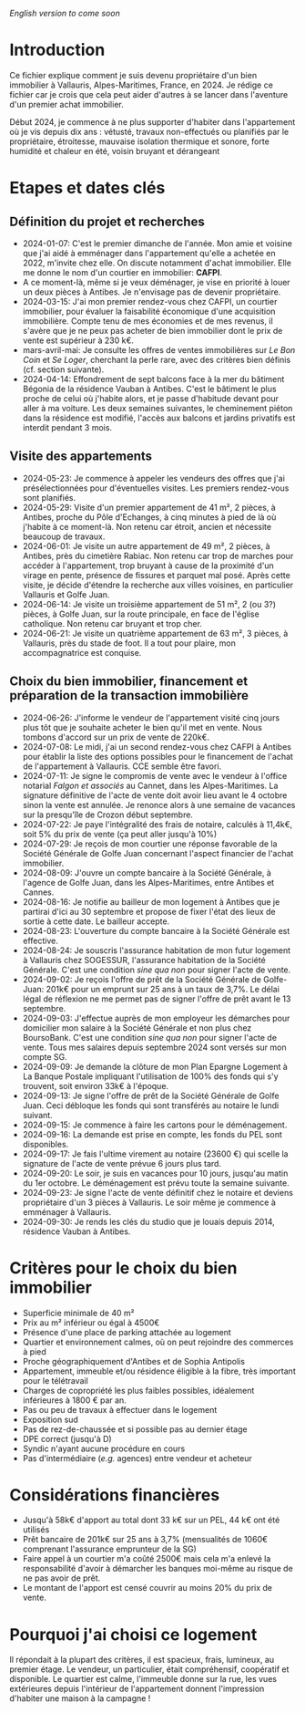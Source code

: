 *English version to come soon*

# Introduction

Ce fichier explique comment je suis devenu propriétaire d'un bien immobilier à Vallauris, Alpes-Maritimes, France, en 2024.
Je rédige ce fichier car je crois que cela peut aider d'autres à se lancer dans l'aventure d'un premier achat immobilier.

Début 2024, je commence à ne plus supporter d'habiter dans l'appartement où je vis depuis dix ans : vétusté, travaux non-effectués ou planifiés par le propriétaire, étroitesse, mauvaise isolation thermique et sonore, forte humidité et chaleur en été, voisin bruyant et dérangeant

# Etapes et dates clés

## Définition du projet et recherches

* 2024-01-07: C'est le premier dimanche de l'année. Mon amie et voisine que j'ai aidé à emménager dans l'appartement qu'elle a achetée en 2022, m'invite chez elle. On discute notamment d'achat immobilier. Elle me donne le nom d'un courtier en immobilier: **CAFPI**.
* A ce moment-là, même si je veux déménager, je vise en priorité à louer un deux pièces à Antibes. Je n'envisage pas de devenir propriétaire.
* 2024-03-15: J'ai mon premier rendez-vous chez CAFPI, un courtier immobilier, pour évaluer la faisabilité économique d'une acquisition immobilière. Compte tenu de mes économies et de mes revenus, il s'avère que je ne peux pas acheter de bien immobilier dont le prix de vente est supérieur à 230 k€.
* mars-avril-mai: Je consulte les offres de ventes immobilières sur *Le Bon Coin* et *Se Loger*, cherchant la perle rare, avec des critères bien définis (cf. section suivante).
* 2024-04-14: Effondrement de sept balcons face à la mer du bâtiment Bégonia de la résidence Vauban à Antibes. C'est le bâtiment le plus proche de celui où j'habite alors, et je passe d'habitude devant pour aller à ma voiture. Les deux semaines suivantes, le cheminement piéton dans la résidence est modifié, l'accès aux balcons et jardins privatifs est interdit pendant 3 mois.

## Visite des appartements

* 2024-05-23: Je commence à appeler les vendeurs des offres que j'ai présélectionnées pour d'éventuelles visites. Les premiers rendez-vous sont planifiés.
* 2024-05-29: Visite d'un premier appartement de 41 m², 2 pièces, à Antibes, proche du Pôle d'Echanges, à cinq minutes à pied de là où j'habite à ce moment-là. Non retenu car étroit, ancien et nécessite beaucoup de travaux. 
* 2024-06-01: Je visite un autre appartement de 49 m², 2 pièces, à Antibes, près du cimetière Rabiac. Non retenu car trop de marches pour accéder à l'appartement, trop bruyant à cause de la proximité d'un virage en pente, présence de fissures et parquet mal posé. Après cette visite, je décide d'étendre la recherche aux villes voisines, en particulier Vallauris et Golfe Juan.
* 2024-06-14: Je visite un troisième appartement de 51 m², 2 (ou 3?) pièces, à Golfe Juan, sur la route principale, en face de l'église catholique. Non retenu car bruyant et trop cher.
* 2024-06-21: Je visite un quatrième appartement de 63 m², 3 pièces, à Vallauris, près du stade de foot. Il a tout pour plaire, mon accompagnatrice est conquise.

## Choix du bien immobilier, financement et préparation de la transaction immobilière

* 2024-06-26: J'informe le vendeur de l'appartement visité cinq jours plus tôt que je souhaite acheter le bien qu'il met en vente. Nous tombons d'accord sur un prix de vente de 220k€.
* 2024-07-08: Le midi, j'ai un second rendez-vous chez CAFPI à Antibes pour établir la liste des options possibles pour le financement de l'achat de l'appartement à Vallauris. CCE semble être favori. 
* 2024-07-11: Je signe le compromis de vente avec le vendeur à l'office notarial *Falgon et associés* au Cannet, dans les Alpes-Maritimes. La signature définitive de l'acte de vente doit avoir lieu avant le 4 octobre sinon la vente est annulée. Je renonce alors à une semaine de vacances sur la presqu'île de Crozon début septembre.
* 2024-07-22: Je paye l'intégralité des frais de notaire, calculés à 11,4k€, soit 5% du prix de vente (ça peut aller jusqu'à 10%)
* 2024-07-29: Je reçois de mon courtier une réponse favorable de la Société Générale de Golfe Juan concernant l'aspect financier de l'achat immobilier.
* 2024-08-09: J'ouvre un compte bancaire à la Société Générale, à l'agence de Golfe Juan, dans les Alpes-Maritimes, entre Antibes et Cannes.
* 2024-08-16: Je notifie au bailleur de mon logement à Antibes que je partirai d'ici au 30 septembre et propose de fixer l'état des lieux de sortie à cette date. Le bailleur accepte.
* 2024-08-23: L'ouverture du compte bancaire à la Société Générale est effective.
* 2024-08-24: Je souscris l'assurance habitation de mon futur logement à Vallauris chez SOGESSUR, l'assurance habitation de la Société Générale. C'est une condition *sine qua non* pour signer l'acte de vente.
* 2024-09-02: Je reçois l'offre de prêt de la Société Générale de Golfe-Juan: 201k€ pour un emprunt sur 25 ans à un taux de 3,7%. Le délai légal de réflexion ne me permet pas de signer l'offre de prêt avant le 13 septembre.
* 2024-09-03: J'effectue auprès de mon employeur les démarches pour domicilier mon salaire à la Société Générale et non plus chez BoursoBank. C'est une condition *sine qua non* pour signer l'acte de vente. Tous mes salaires depuis septembre 2024 sont versés sur mon compte SG.
* 2024-09-09: Je demande la clôture de mon Plan Epargne Logement à La Banque Postale impliquant l'utilisation de 100% des fonds qui s'y trouvent, soit environ 33k€ à l'époque.
* 2024-09-13: Je signe l'offre de prêt de la Société Générale de Golfe Juan. Ceci débloque les fonds qui sont transférés au notaire le lundi suivant.
* 2024-09-15: Je commence à faire les cartons pour le déménagement.
* 2024-09-16: La demande est prise en compte, les fonds du PEL sont disponibles.
* 2024-09-17: Je fais l'ultime virement au notaire (23600 €) qui scelle la signature de l'acte de vente prévue 6 jours plus tard.
* 2024-09-20: Le soir, je suis en vacances pour 10 jours, jusqu'au matin du 1er octobre. Le déménagement est prévu toute la semaine suivante.
* 2024-09-23: Je signe l'acte de vente définitif chez le notaire et deviens propriétaire d'un 3 pièces à Vallauris. Le soir même je commence à emménager à Vallauris.
* 2024-09-30: Je rends les clés du studio que je louais depuis 2014, résidence Vauban à Antibes.

# Critères pour le choix du bien immobilier

* Superficie minimale de 40 m²
* Prix au m² inférieur ou égal à 4500€
* Présence d'une place de parking attachée au logement
* Quartier et environnement calmes, où on peut rejoindre des commerces à pied
* Proche géographiquement d'Antibes et de Sophia Antipolis
* Appartement, immeuble et/ou résidence éligible à la fibre, très important pour le télétravail
* Charges de copropriété les plus faibles possibles, idéalement inférieures à 1800 € par an.
* Pas ou peu de travaux à effectuer dans le logement
* Exposition sud
* Pas de rez-de-chaussée et si possible pas au dernier étage
* DPE correct (jusqu'à D)
* Syndic n'ayant aucune procédure en cours
* Pas d'intermédiaire (*e.g.* agences) entre vendeur et acheteur

# Considérations financières

* Jusqu'à 58k€ d'apport au total dont 33 k€ sur un PEL, 44 k€ ont été utilisés
* Prêt bancaire de 201k€ sur 25 ans à 3,7% (mensualités de 1060€ comprenant l'assurance emprunteur de la SG)
* Faire appel à un courtier m'a coûté 2500€ mais cela m'a enlevé la responsabilité d'avoir à démarcher les banques moi-même au risque de ne pas avoir de prêt.
* Le montant de l'apport est censé couvrir au moins 20% du prix de vente.

# Pourquoi j'ai choisi ce logement

Il répondait à la plupart des critères, il est spacieux, frais, lumineux, au premier étage. Le vendeur, un particulier, était compréhensif, coopératif et disponible.
Le quartier est calme, l'immeuble donne sur la rue, les vues extérieures depuis l'intérieur de l'appartement donnent l'impression d'habiter une maison à la campagne !
